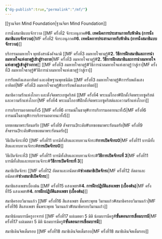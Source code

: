 ```yaml
---
{"dg-publish":true,"permalink":"/mf/"}
---
```


[[ฐานจิตร Mind Foundation\|ฐานจิตร Mind Foundation]]

การนั่งสมาธิแบบจักรวาล
[[MF ครั้งที่2 จักระอนุภาค#**6. เทคนิคการประสานกายกับฟ้าดิน (การนั่งสมาธิแบบจักรวาล)**\|MF ครั้งที่2 จักระอนุภาค#**6. เทคนิคการประสานกายกับฟ้าดิน (การนั่งสมาธิแบบจักรวาล)**]]

บริกรรมลมหายใจ พุทธังสรณังคัจฉามิ
[[MF ครั้งที่3 ลมหายใจธาตุรู้#**2. วิธีการฝึกสมาธิและการนำลมหายใจแห่งธาตุรู้เข้าสู่ร่างกาย**\|MF ครั้งที่3 ลมหายใจธาตุรู้#**2. วิธีการฝึกสมาธิและการนำลมหายใจแห่งธาตุรู้เข้าสู่ร่างกาย**]]
[[MF ครั้งที่3 ลมหายใจธาตุรู้#วิธีการนำลมหายใจแห่งธาตุรู้ว่าสู่เรา\|MF ครั้งที่3 ลมหายใจธาตุรู้#วิธีการนำลมหายใจแห่งธาตุรู้ว่าสู่เรา]]

การรับพลังแสงอาทิตย์ และอธิษฐานพุทธนิมิต
[[MF ครั้งที่3 ลมหายใจธาตุรู้#การรับพลังแสงอาทิตย์\|MF ครั้งที่3 ลมหายใจธาตุรู้#การรับพลังแสงอาทิตย์]]

สมาธิความรักแห่งไกอา และตั้งจิตพระเยซูคริสต์
[[MF ครั้งที่4 พระแม่ไกอา#ฝึกตั้งจิตพระเยซูคริสต์และความรักแห่งไกอา\|MF ครั้งที่4 พระแม่ไกอา#ฝึกตั้งจิตพระเยซูคริสต์และความรักแห่งไกอา]]

การบริกรรมอาตยนทั้ง5
[[MF ครั้งที่6 อารมณ์ในธาตุ#การบริกรรมอตายนะทั้ง5\|MF ครั้งที่6 อารมณ์ในธาตุ#การบริกรรมอตายนะทั้ง5]]

บทขอขมาพระรัตนตรัย
[[MF ครั้งที่9 สัจธรรม3ระดับ#บทขอขมาพระรัตนตรัย\|MF ครั้งที่9 สัจธรรม3ระดับ#บทขอขมาพระรัตนตรัย]]

วิธีเปิดจักระที่0
[[MF ครั้งที่11 บารมีทั้งสิบและทบทวนจักระ#**การเปิดจักระ0**\|MF ครั้งที่11 บารมีทั้งสิบและทบทวนจักระ#**การเปิดจักระ0**]]

วิธีเปิดจักระที่3
[[MF ครั้งที่11 บารมีทั้งสิบและทบทวนจักระ#**วิธีการเปิดจักระที่ 3**\|MF ครั้งที่11 บารมีทั้งสิบและทบทวนจักระ#**วิธีการเปิดจักระที่ 3**]]

สมาธิเปิดจักระ
[[MF ครั้งที่12 อัตตาและอนัตตา#**ช่วงสมาธิเปิดจักระ**\|MF ครั้งที่12 อัตตาและอนัตตา#**ช่วงสมาธิเปิดจักระ**]]

สมาธิแสงเพชรเบื้องต้น
[[MF ครั้งที่15 แสงเพชร#**4. การฝึกปฏิบัติแสงเพชร (เบื้องต้น)**\|MF ครั้งที่15 แสงเพชร#**4. การฝึกปฏิบัติแสงเพชร (เบื้องต้น)**]]

สมาธิครอบวิมานแก้ว
[[MF ครั้งที่16 สีแสงเพชร ชั้นพระพุทธ วิมานแก้ว#สมาธิครอบวิมานแก้ว\|MF ครั้งที่16 สีแสงเพชร ชั้นพระพุทธ วิมานแก้ว#สมาธิครอบวิมานแก้ว]]

สมาธิน้อมบารมีครูอาจารย์
[[MF ครั้งที่17 แผ่เมตตา 5 มิติ น้อมบารมีครู#**ขั้นตอนการเชื่อมบารมี**\|MF ครั้งที่17 แผ่เมตตา 5 มิติ น้อมบารมีครู#**ขั้นตอนการเชื่อมบารมี**]]

สมาธิเดินจิตเต็มรอบ
[[MF ครั้งที่18 สมาธิเดินจิตเต็มรอบ\|MF ครั้งที่18 สมาธิเดินจิตเต็มรอบ]]



